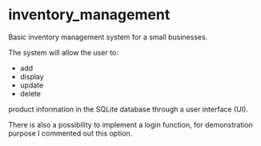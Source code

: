 # inventory_management

Basic inventory management system for a small businesses.

The system will allow the user to:
- add
- display 
- update
- delete 

product information in the SQLite database through a user interface (UI).

There is also a possibility to implement a login function, for demonstration purpose I commented out this option.
